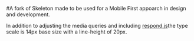 #A fork of Skeleton made to be used for a Mobile First appoarch in design and development.

In addition to adjusting the media queries and including [respond.js](https://github.com/scottjehl/Respond)the type scale is 14px base size with a line-height of 20px.